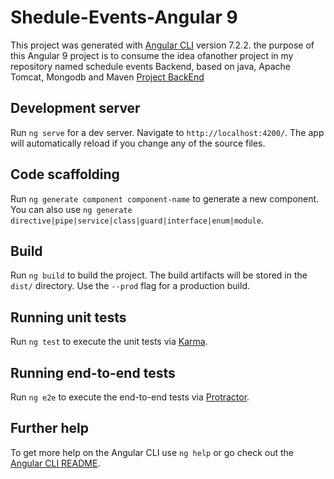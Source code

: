 # Shedule-Events-Angular 9

This project was generated with [Angular CLI](https://github.com/angular/angular-cli) version 7.2.2.
the purpose of this Angular 9 project is to consume the idea of ​​another project in my
repository named schedule events Backend, based on java, Apache Tomcat, Mongodb and Maven
[Project BackEnd](https://github.com/joseEuclide/schedule-events-BACKEND) 

## Development server

Run `ng serve` for a dev server. Navigate to `http://localhost:4200/`. The app will automatically reload if you change any of the source files.

## Code scaffolding

Run `ng generate component component-name` to generate a new component. You can also use `ng generate directive|pipe|service|class|guard|interface|enum|module`.

## Build

Run `ng build` to build the project. The build artifacts will be stored in the `dist/` directory. Use the `--prod` flag for a production build.

## Running unit tests

Run `ng test` to execute the unit tests via [Karma](https://karma-runner.github.io).

## Running end-to-end tests

Run `ng e2e` to execute the end-to-end tests via [Protractor](http://www.protractortest.org/).

## Further help

To get more help on the Angular CLI use `ng help` or go check out the [Angular CLI README](https://github.com/angular/angular-cli/blob/master/README.md).

